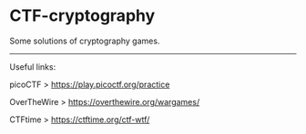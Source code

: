 # CTF-cryptography

Some solutions of cryptography games.


----------------------------------
Useful links:

picoCTF > https://play.picoctf.org/practice

OverTheWire > https://overthewire.org/wargames/

CTFtime > https://ctftime.org/ctf-wtf/
